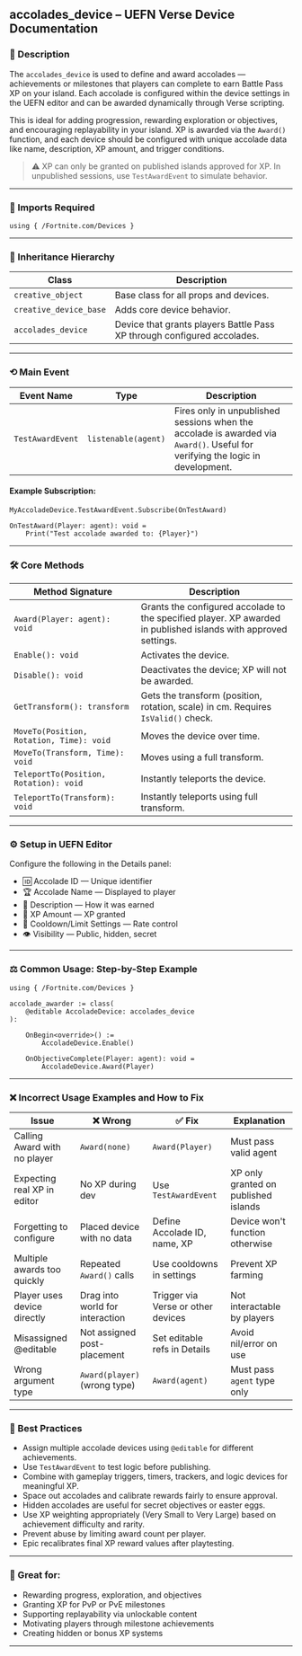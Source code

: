 ## accolades_device – UEFN Verse Device Documentation

### 🔹 Description
The `accolades_device` is used to define and award accolades — achievements or milestones that players can complete to earn Battle Pass XP on your island. Each accolade is configured within the device settings in the UEFN editor and can be awarded dynamically through Verse scripting.

This is ideal for adding progression, rewarding exploration or objectives, and encouraging replayability in your island. XP is awarded via the `Award()` function, and each device should be configured with unique accolade data like name, description, XP amount, and trigger conditions.

> ⚠️ XP can only be granted on published islands approved for XP. In unpublished sessions, use `TestAwardEvent` to simulate behavior.

---

### 🧱 Imports Required
```verse
using { /Fortnite.com/Devices }
```

---

### 🧬 Inheritance Hierarchy
| Class | Description |
|-------|-------------|
| `creative_object` | Base class for all props and devices. |
| `creative_device_base` | Adds core device behavior. |
| `accolades_device` | Device that grants players Battle Pass XP through configured accolades. |

---

### ⟲ Main Event
| Event Name | Type | Description |
|------------|------|-------------|
| `TestAwardEvent` | `listenable(agent)` | Fires only in unpublished sessions when the accolade is awarded via `Award()`. Useful for verifying the logic in development. |

#### Example Subscription:
```verse
MyAccoladeDevice.TestAwardEvent.Subscribe(OnTestAward)

OnTestAward(Player: agent): void =
    Print("Test accolade awarded to: {Player}")
```

---

### 🛠️ Core Methods
| Method Signature | Description |
|------------------|-------------|
| `Award(Player: agent): void` | Grants the configured accolade to the specified player. XP awarded in published islands with approved settings. |
| `Enable(): void` | Activates the device. |
| `Disable(): void` | Deactivates the device; XP will not be awarded. |
| `GetTransform(): transform` | Gets the transform (position, rotation, scale) in cm. Requires `IsValid()` check. |
| `MoveTo(Position, Rotation, Time): void` | Moves the device over time. |
| `MoveTo(Transform, Time): void` | Moves using a full transform. |
| `TeleportTo(Position, Rotation): void` | Instantly teleports the device. |
| `TeleportTo(Transform): void` | Instantly teleports using full transform. |

---

### ⚙️ Setup in UEFN Editor
Configure the following in the Details panel:
* 🆔 Accolade ID — Unique identifier
* 🏆 Accolade Name — Displayed to player
* 📜 Description — How it was earned
* 🌟 XP Amount — XP granted
* 🔁 Cooldown/Limit Settings — Rate control
* 👁️ Visibility — Public, hidden, secret

---

### ⚖️ Common Usage: Step-by-Step Example
```verse
using { /Fortnite.com/Devices }

accolade_awarder := class(
    @editable AccoladeDevice: accolades_device
):

    OnBegin<override>() :=
        AccoladeDevice.Enable()

    OnObjectiveComplete(Player: agent): void =
        AccoladeDevice.Award(Player)
```

---

### ❌ Incorrect Usage Examples and How to Fix
| Issue | ❌ Wrong | ✅ Fix | Explanation |
|-------|------------|----------|-------------|
| Calling Award with no player | `Award(none)` | `Award(Player)` | Must pass valid agent |
| Expecting real XP in editor | No XP during dev | Use `TestAwardEvent` | XP only granted on published islands |
| Forgetting to configure | Placed device with no data | Define Accolade ID, name, XP | Device won't function otherwise |
| Multiple awards too quickly | Repeated `Award()` calls | Use cooldowns in settings | Prevent XP farming |
| Player uses device directly | Drag into world for interaction | Trigger via Verse or other devices | Not interactable by players |
| Misassigned @editable | Not assigned post-placement | Set editable refs in Details | Avoid nil/error on use |
| Wrong argument type | `Award(player)` (wrong type) | `Award(agent)` | Must pass `agent` type only |

---

### 🧠 Best Practices
* Assign multiple accolade devices using `@editable` for different achievements.
* Use `TestAwardEvent` to test logic before publishing.
* Combine with gameplay triggers, timers, trackers, and logic devices for meaningful XP.
* Space out accolades and calibrate rewards fairly to ensure approval.
* Hidden accolades are useful for secret objectives or easter eggs.
* Use XP weighting appropriately (Very Small to Very Large) based on achievement difficulty and rarity.
* Prevent abuse by limiting award count per player.
* Epic recalibrates final XP reward values after playtesting.

---

### 🌟 Great for:
* Rewarding progress, exploration, and objectives
* Granting XP for PvP or PvE milestones
* Supporting replayability via unlockable content
* Motivating players through milestone achievements
* Creating hidden or bonus XP systems

---

